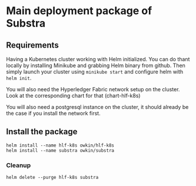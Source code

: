 # Main deployment package of Substra

## Requirements

Having a Kubernetes cluster working with Helm initialized. You can do thant locally by installing Minikube and grabbing Helm binary from github.
Then simply launch your cluster using `minikube start` and configure helm with `helm init`.

You will also need the Hyperledger Fabric network setup on the cluster.
Look at the corresponding chart for that (chart-hlf-k8s)

You will also need a postgresql instance on the cluster, it should already be the case if you install the network first.

## Install the package
```
helm install --name hlf-k8s owkin/hlf-k8s
helm install --name substra owkin/substra
```

### Cleanup
```
helm delete --purge hlf-k8s substra
```
